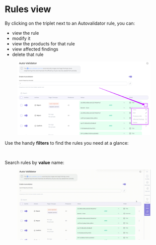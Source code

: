 # Rules view

By clicking on the triplet next to an Autovalidator rule, you can:&#x20;

* view the rule
* modify it
* view the products for that rule
* view affected findings
* delete that rule

<figure><img src="../../.gitbook/assets/image (163).png" alt=""><figcaption></figcaption></figure>

Use the handy **filters** to find the rules you need at a glance:

<figure><img src="../../.gitbook/assets/autoval 2.gif" alt=""><figcaption></figcaption></figure>

Search rules by **value** name:

<figure><img src="../../.gitbook/assets/autoval 3.gif" alt=""><figcaption></figcaption></figure>
